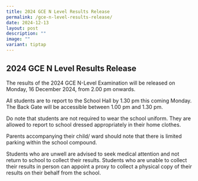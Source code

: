 ```yaml
---
title: 2024 GCE N Level Results Release
permalink: /gce-n-level-results-release/
date: 2024-12-13
layout: post
description: ""
image: ""
variant: tiptap
---
```

<h2>2024 GCE N Level Results Release</h2>
<p>The results of the 2024 GCE N-Level Examination will be released on Monday,
16 December 2024, from 2.00 pm onwards.</p>
<p>All students are to report to the School Hall by 1.30 pm this coming Monday.
The Back Gate will be accessible between 1.00 pm and 1.30 pm.</p>
<p>Do note that students are not required to wear the school uniform. They
are allowed to report to school dressed appropriately in their home clothes.</p>
<p></p>
<p>Parents accompanying their child/ ward should note that there is limited
parking within the school compound.</p>
<p>Students who are unwell are advised to seek medical attention and not
return to school to collect their results. Students who are unable to collect
their results in person can appoint a proxy to collect a physical copy
of their results on their behalf from the school.</p>